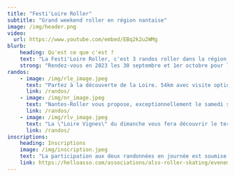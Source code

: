 ```yaml
---
title: "Festi'Loire Roller"
subtitle: "Grand weekend roller en région nantaise"
image: /img/header.png
video:
  url: https://www.youtube.com/embed/EBq2k2u2WMg
blurb:
    heading: Qu'est ce que c'est ?
    text: "La Festi'Loire Roller, c'est 3 randos roller dans la région nantaise en un seul week-end ! Découvrez ci-dessous l'édition 2023."
    strong: "Rendez-vous en 2023 les 30 septembre et 1er octobre pour la prochaine édition !"
randos:
    - image: /img/rle_image.jpeg
      text: "Partez à la découverte de la Loire. 54km avec visite optionnelle d'un parc avec un panorama sur la Loire le temps du pique-nique."
      link: /randos/
    - image: /img/nr_image.jpeg
      text: "Nantes-Roller vous propose, exceptionnellement le samedi soir, une balade nocture pour découvrir   Nantes. 9 km dans le centre de Nantes."
      link: /randos/
    - image: /img/rlv_image.jpeg
      text: "La \"Loire Vignes\" du dimanche vous fera découvrir le terroir nantais avec une petite dégustation le midi. 44 km avec une option de 12 km."
      link: /randos/
inscriptions:
    heading: Inscriptions
    image: /img/inscription.jpeg
    text: "La participation aux deux randonnées en journée est soumise à inscription. Ne tardez pas, nous vous réservons un tarif préférentiel prolongé jusqu'à fin juillet, profitez-en avec les codes : 1EARLY2023 (1 rando), 2EARLY2023 (2 randos) ou 8EARLY2023 (groupe de 4 pour les 2 randos) !"
    link: https://helloasso.com/associations/alss-roller-skating/evenements/festi-loire-roller-2023
---
```

